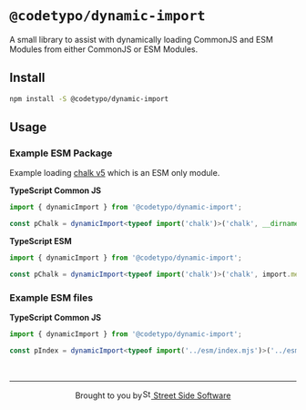 # `@codetypo/dynamic-import`

A small library to assist with dynamically loading CommonJS and ESM Modules from either CommonJS or ESM Modules.

## Install

```sh
npm install -S @codetypo/dynamic-import
```

## Usage

### Example ESM Package

Example loading [chalk v5](https://www.npmjs.com/package/chalk) which is an ESM only module.

**TypeScript Common JS**

```ts
import { dynamicImport } from '@codetypo/dynamic-import';

const pChalk = dynamicImport<typeof import('chalk')>('chalk', __dirname);
```

**TypeScript ESM**

```ts
import { dynamicImport } from '@codetypo/dynamic-import';

const pChalk = dynamicImport<typeof import('chalk')>('chalk', import.meta.url);
```

### Example ESM files

**TypeScript Common JS**

```ts
import { dynamicImport } from '@codetypo/dynamic-import';

const pIndex = dynamicImport<typeof import('../esm/index.mjs')>('../esm/index.mjs', __dirname);
```

<!--- @@inject: ../../static/footer.md --->

<br/>

---

<p align="center">Brought to you by<a href="https://khulnasoft.com" title="Street Side Software"><img width="16" alt="Street Side Software Logo" src="https://i.imgur.com/CyduuVY.png" /> Street Side Software</a></p>

<!--- @@inject-end: ../../static/footer.md --->

<!--- codetypo:dictionaries typescript --->
